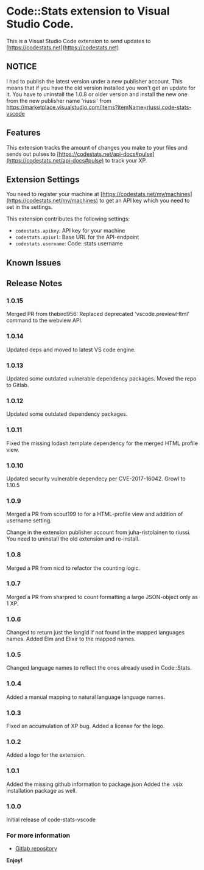 # Code::Stats extension to Visual Studio Code.

This is a Visual Studio Code extension to send updates to [https://codestats.net](https://codestats.net)

## NOTICE

I had to publish the latest version under a new publisher account. This means that if you have the old version installed you won't get an update for it. You have to uninstall the 1.0.8 or older version and install the new one from the new publisher name 'riussi' from https://marketplace.visualstudio.com/items?itemName=riussi.code-stats-vscode

## Features

This extension tracks the amount of changes you make to your files and sends out pulses to [https://codestats.net/api-docs#pulse](https://codestats.net/api-docs#pulse) to track your XP.

## Extension Settings

You need to register your machine at [https://codestats.net/my/machines](https://codestats.net/my/machines) to get an API key which you need to set in the settings.

This extension contributes the following settings:

- `codestats.apikey`: API key for your machine
- `codestats.apiurl`: Base URL for the API-endpoint
- `codestats.username`: Code::stats username

## Known Issues

## Release Notes

### 1.0.15

Merged PR from thebird956:
Replaced deprecated 'vscode.previewHtml' command to the webview API.

### 1.0.14

Updated deps and moved to latest VS code engine.

### 1.0.13

Updated some outdated vulnerable dependency packages. Moved the repo to Gitlab.

### 1.0.12

Updated some outdated dependency packages.

### 1.0.11

Fixed the missing lodash.template dependency for the merged HTML profile view.

### 1.0.10

Updated security vulnerable dependecy per CVE-2017-16042. Growl to 1.10.5

### 1.0.9

Merged a PR from scout199 to for a HTML-profile view and addition of username setting.

Change in the extension publisher account from juha-ristolainen to riussi. You need to uninstall the old extension and re-install.

### 1.0.8

Merged a PR from nicd to refactor the counting logic.

### 1.0.7

Merged a PR from sharpred to count formatting a large JSON-object only as 1 XP.

### 1.0.6

Changed to return just the langId if not found in the mapped languages names.
Added Elm and Elixir to the mapped names.

### 1.0.5

Changed language names to reflect the ones already used in Code::Stats.

### 1.0.4

Added a manual mapping to natural language language names.

### 1.0.3

Fixed an accumulation of XP bug.
Added a license for the logo.

### 1.0.2

Added a logo for the extension.

### 1.0.1

Added the missing github information to package.json
Added the .vsix installation package as well.

### 1.0.0

Initial release of code-stats-vscode

### For more information

- [Gitlab repository](https://gitlab.com/juha.ristolainen/code-stats-vscode)

**Enjoy!**
